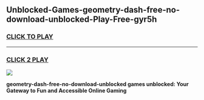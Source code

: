 
## Unblocked-Games-geometry-dash-free-no-download-unblocked-Play-Free-gyr5h
<h3>
<a href="https://premium76.site?title=geometry-dash-free-no-download-unblocked&ref=20M">CLICK TO PLAY</a></h3>
<hr>

<h3>
<a href="https://premium76.site?title=geometry-dash-free-no-download-unblocked&ref=20M">CLICK 2 PLAY</a>
  
</h3>

<a href="https://premium76.site?title=geometry-dash-free-no-download-unblocked&ref=19M"><img src="https://clearcache.store/games.png"></a>


**geometry-dash-free-no-download-unblocked games unblocked: Your Gateway to Fun and Accessible Online Gaming**
